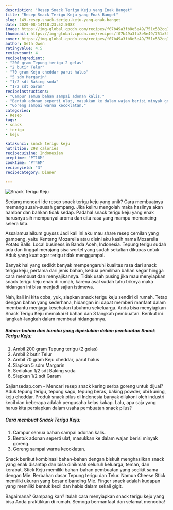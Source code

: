```yaml
---
description: "Resep Snack Terigu Keju yang Enak Banget"
title: "Resep Snack Terigu Keju yang Enak Banget"
slug: 149-resep-snack-terigu-keju-yang-enak-banget
date: 2020-08-14T18:23:52.508Z
image: https://img-global.cpcdn.com/recipes/f07b49a3fb8e5e49/751x532cq70/snack-terigu-keju-foto-resep-utama.jpg
thumbnail: https://img-global.cpcdn.com/recipes/f07b49a3fb8e5e49/751x532cq70/snack-terigu-keju-foto-resep-utama.jpg
cover: https://img-global.cpcdn.com/recipes/f07b49a3fb8e5e49/751x532cq70/snack-terigu-keju-foto-resep-utama.jpg
author: Seth Owen
ratingvalue: 4.5
reviewcount: 4
recipeingredient:
- "200 gram Tepung terigu 2 gelas"
- "2 butir Telur"
- "70 gram Keju cheddar parut halus"
- "5 sdm Margarin"
- "1/2 sdt Baking soda"
- "1/2 sdt Garam"
recipeinstructions:
- "Campur semua bahan sampai adonan kalis."
- "Bentuk adonan seperti ulat, masukkan ke dalam wajan berisi minyak goreng."
- "Goreng sampai warna kecoklatan."
categories:
- Resep
tags:
- snack
- terigu
- keju

katakunci: snack terigu keju 
nutrition: 298 calories
recipecuisine: Indonesian
preptime: "PT18M"
cooktime: "PT46M"
recipeyield: "3"
recipecategory: Dinner

---
```



![Snack Terigu Keju](https://img-global.cpcdn.com/recipes/f07b49a3fb8e5e49/751x532cq70/snack-terigu-keju-foto-resep-utama.jpg)

Sedang mencari ide resep snack terigu keju yang unik? Cara membuatnya memang susah-susah gampang. Jika keliru mengolah maka hasilnya akan hambar dan bahkan tidak sedap. Padahal snack terigu keju yang enak harusnya sih mempunyai aroma dan cita rasa yang mampu memancing selera kita.

Assalamualaikum guysss Jadi kali ini aku mau share resep cemilan yang gampang, yaitu Kentang Mozarella atau disini aku kasih nama Mozarella Potato Balls. Local business in Banda Aceh, Indonesia. Tepung terigu sudah ada dan tinggal merajang sisa wortel yang sudah sekalian dikupas untuk Aduk yang kuat agar terigu tidak menggumpal.

Banyak hal yang sedikit banyak mempengaruhi kualitas rasa dari snack terigu keju, pertama dari jenis bahan, kedua pemilihan bahan segar hingga cara membuat dan menyajikannya. Tidak usah pusing jika mau menyiapkan snack terigu keju enak di rumah, karena asal sudah tahu triknya maka hidangan ini bisa menjadi sajian istimewa.


Nah, kali ini kita coba, yuk, siapkan snack terigu keju sendiri di rumah. Tetap dengan bahan yang sederhana, hidangan ini dapat memberi manfaat dalam membantu menjaga kesehatan tubuhmu sekeluarga. Anda bisa menyiapkan Snack Terigu Keju memakai 6 bahan dan 3 langkah pembuatan. Berikut ini langkah-langkah dalam membuat hidangannya.

<!--inarticleads1-->

##### Bahan-bahan dan bumbu yang diperlukan dalam pembuatan Snack Terigu Keju:

1. Ambil 200 gram Tepung terigu (2 gelas)
1. Ambil 2 butir Telur
1. Ambil 70 gram Keju cheddar, parut halus
1. Siapkan 5 sdm Margarin
1. Sediakan 1/2 sdt Baking soda
1. Siapkan 1/2 sdt Garam


Sajiansedap.com - Mencari resep snack kering serba goreng untuk dijual? Aduk tepung terigu, tepung sagu, tepung beras, baking powder, ubi kuning, keju cheddar. Produk snack pilus di Indonesia banyak dilakoni oleh industri kecil dan beberapa adalah pengusaha kelas kakap. Lalu, apa saja yang harus kita persiapkan dalam usaha pembuatan snack pilus? 

<!--inarticleads2-->

##### Cara membuat Snack Terigu Keju:

1. Campur semua bahan sampai adonan kalis.
1. Bentuk adonan seperti ulat, masukkan ke dalam wajan berisi minyak goreng.
1. Goreng sampai warna kecoklatan.


Snack berikut kombinasi bahan-bahan dengan biskuit menghasilkan snack yang enak disantap dan bisa dinikmati seluruh keluarga, teman, dan kerabat. Stick Keju memiliki bahan-bahan pembuatan yang sedikit sama dengan Mie. Berbahan dasar Tepung terigu dan Telur. Namun Cheese Stick memiliki ukuran yang besar dibanding Mie. Finger snack adalah kudapan yang memiliki bentuk kecil dan habis dalam sekali gigit. 

Bagaimana? Gampang kan? Itulah cara menyiapkan snack terigu keju yang bisa Anda praktikkan di rumah. Semoga bermanfaat dan selamat mencoba!
